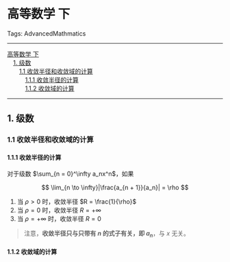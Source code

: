 # 高等数学 下

Tags: AdvancedMathmatics

---

<!-- MDTOC maxdepth:6 firsth1:1 numbering:0 flatten:0 bullets:0 updateOnSave:1 -->

[高等数学 下](#高等数学-下)  
&emsp;[1. 级数](#1-级数)  
&emsp;&emsp;[1.1 收敛半径和收敛域的计算](#11-收敛半径和收敛域的计算)  
&emsp;&emsp;&emsp;[1.1.1 收敛半径的计算](#111-收敛半径的计算)  
&emsp;&emsp;&emsp;[1.1.2 收敛域的计算](#112-收敛域的计算)  

<!-- /MDTOC -->

---

## 1. 级数

### 1.1 收敛半径和收敛域的计算

#### 1.1.1 收敛半径的计算

对于级数 $\sum_{n = 0}^\infty a_nx^n$，如果

$$
\lim_{n \to \infty}|\frac{a_{n + 1}}{a_n}| = \rho
$$

1. 当 $\rho \gt 0$ 时，收敛半径 $R = \frac{1}{\rho}$
2. 当 $\rho = 0$ 时，收敛半径 $R = + \infty$
3. 当 $\rho = + \infty$ 时，收敛半径 $R = 0$

> 注意，**收敛半径只与只带有 $n$ 的式子有关，即 $a_n$**，与 $x$ 无关。

#### 1.1.2 收敛域的计算
